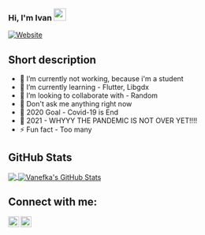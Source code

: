 ### Hi, I'm Ivan <img src="https://media.giphy.com/media/hvRJCLFzcasrR4ia7z/giphy.gif" width="25px">
[![Website](https://img.shields.io/badge/student-yes-green?style=flat)](https://google.com)
## Short description
- 🔭 I’m currently not working, because i'm a student
- 🌱 I’m currently learning - Flutter, Libgdx
- 👯 I’m looking to collaborate with - Random
- 💬 Don't ask me anything right now 
- 🥅 2020 Goal - Covid-19 is End
- 🥅 2021 - WHYYY THE PANDEMIC IS NOT OVER YET!!!!
- ⚡ Fun fact - Too many
<!-- Ivan means username in below README.md -->
<!-- Also feel free to update second URL to any URL -->

## GitHub Stats

<a href="https://github.com/vanefka">
  <img align="center" src="https://github-readme-stats.vercel.app/api/top-langs/?username=vanefka&hide=css&hide_border=true&layout=compact" />
</a>
<a href="https://github.com/vanefka">
  <img align="center" src="https://github-readme-stats.vercel.app/api?username=vanefka&show_icons=true&hide_border=true&hide=issues&count_private=true" alt="Vanefka's GitHub Stats" />
</a>

## Connect with me:
[<img align="left" alt="Ivan Rizkyanto | Facebook" width="22px" src="https://cdn.jsdelivr.net/npm/simple-icons@v3/icons/facebook.svg" />][facebook]
[<img align="left" alt="Ivan Rizkya Susanto | LinkedIn" width="22px" src="https://cdn.jsdelivr.net/npm/simple-icons@v3/icons/linkedin.svg" />][linkedin]
<br />

[facebook]: https://web.facebook.com/PanEpanJoul
[linkedin]: https://www.linkedin.com/in/ivan-rizkya-susanto-54a6721b3/
